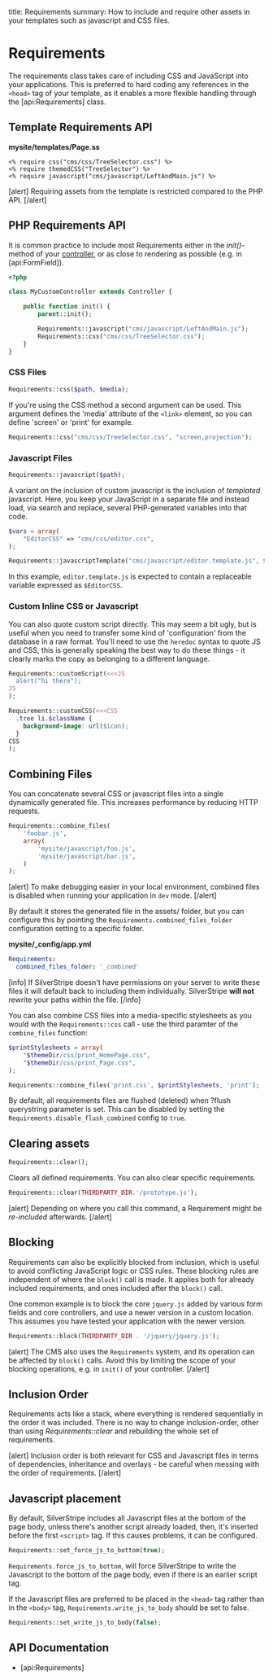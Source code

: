 title: Requirements
summary: How to include and require other assets in your templates such as javascript and CSS files.

# Requirements

The requirements class takes care of including CSS and JavaScript into your applications. This is preferred to hard 
coding any references in the `<head>` tag of your template, as it enables a more flexible handling through the 
[api:Requirements] class.

## Template Requirements API

**mysite/templates/Page.ss**

```
<% require css("cms/css/TreeSelector.css") %>
<% require themedCSS("TreeSelector") %>
<% require javascript("cms/javascript/LeftAndMain.js") %>
```

[alert]
Requiring assets from the template is restricted compared to the PHP API.
[/alert]

## PHP Requirements API

It is common practice to include most Requirements either in the *init()*-method of your [controller](../controllers/), or
as close to rendering as possible (e.g. in [api:FormField]).

```php
<?php

class MyCustomController extends Controller {

	public function init() {
		parent::init();

		Requirements::javascript("cms/javascript/LeftAndMain.js");
		Requirements::css("cms/css/TreeSelector.css");
	}
}
```

### CSS Files

```php
Requirements::css($path, $media);
```

If you're using the CSS method a second argument can be used. This argument defines the 'media' attribute of the 
`<link>` element, so you can define 'screen' or 'print' for example.

```php
Requirements::css("cms/css/TreeSelector.css", "screen,projection");
```

### Javascript Files

```php
Requirements::javascript($path);
```

A variant on the inclusion of custom javascript is the inclusion of *templated* javascript.  Here, you keep your
JavaScript in a separate file and instead load, via search and replace, several PHP-generated variables into that code.

```php
$vars = array(
	"EditorCSS" => "cms/css/editor.css",
);

Requirements::javascriptTemplate("cms/javascript/editor.template.js", $vars);
```

In this example, `editor.template.js` is expected to contain a replaceable variable expressed as `$EditorCSS`.

### Custom Inline CSS or Javascript

You can also quote custom script directly. This may seem a bit ugly, but is useful when you need to transfer some kind
of 'configuration' from the database in a raw format.  You'll need to use the `heredoc` syntax to quote JS and CSS, 
this is generally speaking the best way to do these things - it clearly marks the copy as belonging to a different
language.

```php
Requirements::customScript(<<<JS
  alert("hi there");
JS
);

Requirements::customCSS(<<<CSS
  .tree li.$className {
	background-image: url($icon);
  }
CSS
);
```

## Combining Files

You can concatenate several CSS or javascript files into a single dynamically generated file. This increases performance
by reducing HTTP requests.

```php
Requirements::combine_files(
	'foobar.js',
	array(
		'mysite/javascript/foo.js',
		'mysite/javascript/bar.js',
	)
);
```

[alert]
To make debugging easier in your local environment, combined files is disabled when running your application in `dev`
mode.
[/alert]

By default it stores the generated file in the assets/ folder, but you can configure this by pointing the 
`Requirements.combined_files_folder` configuration setting to a specific folder.

**mysite/_config/app.yml**
	
```yaml
Requirements:
  combined_files_folder: '_combined'
```

[info]
If SilverStripe doesn't have permissions on your server to write these files it will default back to including them
individually. SilverStripe **will not** rewrite your paths within the file.
[/info]

You can also combine CSS files into a media-specific stylesheets as you would with the `Requirements::css` call - use
the third paramter of the `combine_files` function:

```php
$printStylesheets = array(
	"$themeDir/css/print_HomePage.css",
	"$themeDir/css/print_Page.css",
);

Requirements::combine_files('print.css', $printStylesheets, 'print');
```

By default, all requirements files are flushed (deleted) when ?flush querystring parameter is set.
This can be disabled by setting the `Requirements.disable_flush_combined` config to `true`.

## Clearing assets

```php
Requirements::clear();
```

Clears all defined requirements. You can also clear specific requirements.

```php
Requirements::clear(THIRDPARTY_DIR.'/prototype.js');
```

[alert]
Depending on where you call this command, a Requirement might be *re-included* afterwards.
[/alert]

## Blocking

Requirements can also be explicitly blocked from inclusion, which is useful to avoid conflicting JavaScript logic or 
CSS rules. These blocking rules are independent of where the `block()` call is made. It applies both for already 
included requirements, and ones included after the `block()` call.

One common example is to block the core `jquery.js` added by various form fields and core controllers, and use a newer 
version in a custom location. This assumes you have tested your application with the newer version.

```php
Requirements::block(THIRDPARTY_DIR . '/jquery/jquery.js');
```

[alert]
The CMS also uses the `Requirements` system, and its operation can be affected by `block()` calls. Avoid this by 
limiting the scope of your blocking operations, e.g. in `init()` of your controller.
[/alert]

## Inclusion Order

Requirements acts like a stack, where everything is rendered sequentially in the order it was included. There is no way
to change inclusion-order, other than using *Requirements::clear* and rebuilding the whole set of requirements. 

[alert]
Inclusion order is both relevant for CSS and Javascript files in terms of dependencies, inheritance and overlays - be 
careful when messing with the order of requirements.
[/alert]

## Javascript placement

By default, SilverStripe includes all Javascript files at the bottom of the page body, unless there's another script 
already loaded, then, it's inserted before the first `<script>` tag. If this causes problems, it can be configured.

```php
Requirements::set_force_js_to_bottom(true);
```

`Requirements.force_js_to_bottom`, will force SilverStripe to write the Javascript to the bottom of the page body, even 
if there is an earlier script tag.

If the Javascript files are preferred to be placed in the `<head>` tag rather than in the `<body>` tag,
`Requirements.write_js_to_body` should be set to false.

```php
Requirements::set_write_js_to_body(false);
```

## API Documentation

* [api:Requirements]
